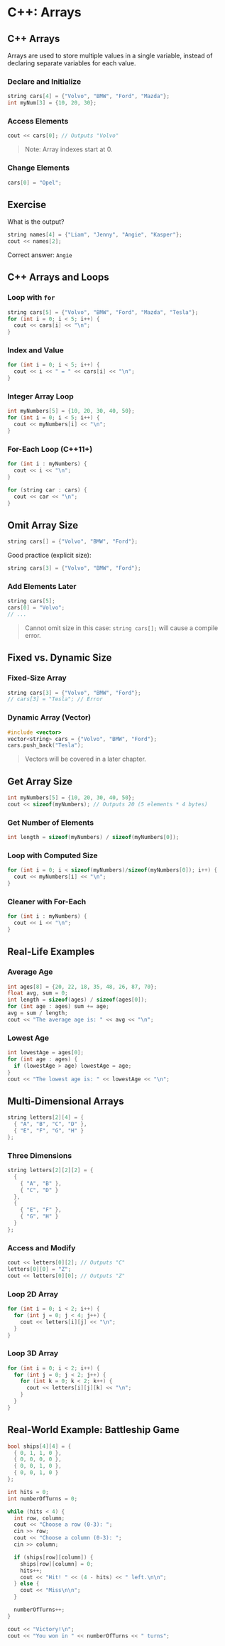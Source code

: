 # C++: Arrays

## C++ Arrays

Arrays are used to store multiple values in a single variable, instead of declaring separate variables for each value.

### Declare and Initialize

```cpp
string cars[4] = {"Volvo", "BMW", "Ford", "Mazda"};
int myNum[3] = {10, 20, 30};
```

### Access Elements

```cpp
cout << cars[0]; // Outputs "Volvo"
```

> Note: Array indexes start at 0.

### Change Elements

```cpp
cars[0] = "Opel";
```

## Exercise

What is the output?

```cpp
string names[4] = {"Liam", "Jenny", "Angie", "Kasper"};
cout << names[2];
```

Correct answer: `Angie`

## C++ Arrays and Loops

### Loop with `for`

```cpp
string cars[5] = {"Volvo", "BMW", "Ford", "Mazda", "Tesla"};
for (int i = 0; i < 5; i++) {
  cout << cars[i] << "\n";
}
```

### Index and Value

```cpp
for (int i = 0; i < 5; i++) {
  cout << i << " = " << cars[i] << "\n";
}
```

### Integer Array Loop

```cpp
int myNumbers[5] = {10, 20, 30, 40, 50};
for (int i = 0; i < 5; i++) {
  cout << myNumbers[i] << "\n";
}
```

### For-Each Loop (C++11+)

```cpp
for (int i : myNumbers) {
  cout << i << "\n";
}
```

```cpp
for (string car : cars) {
  cout << car << "\n";
}
```

## Omit Array Size

```cpp
string cars[] = {"Volvo", "BMW", "Ford"};
```

Good practice (explicit size):

```cpp
string cars[3] = {"Volvo", "BMW", "Ford"};
```

### Add Elements Later

```cpp
string cars[5];
cars[0] = "Volvo";
// ...
```

> Cannot omit size in this case: `string cars[];` will cause a compile error.

## Fixed vs. Dynamic Size

### Fixed-Size Array

```cpp
string cars[3] = {"Volvo", "BMW", "Ford"};
// cars[3] = "Tesla"; // Error
```

### Dynamic Array (Vector)

```cpp
#include <vector>
vector<string> cars = {"Volvo", "BMW", "Ford"};
cars.push_back("Tesla");
```

> Vectors will be covered in a later chapter.

## Get Array Size

```cpp
int myNumbers[5] = {10, 20, 30, 40, 50};
cout << sizeof(myNumbers); // Outputs 20 (5 elements * 4 bytes)
```

### Get Number of Elements

```cpp
int length = sizeof(myNumbers) / sizeof(myNumbers[0]);
```

### Loop with Computed Size

```cpp
for (int i = 0; i < sizeof(myNumbers)/sizeof(myNumbers[0]); i++) {
  cout << myNumbers[i] << "\n";
}
```

### Cleaner with For-Each

```cpp
for (int i : myNumbers) {
  cout << i << "\n";
}
```

## Real-Life Examples

### Average Age

```cpp
int ages[8] = {20, 22, 18, 35, 48, 26, 87, 70};
float avg, sum = 0;
int length = sizeof(ages) / sizeof(ages[0]);
for (int age : ages) sum += age;
avg = sum / length;
cout << "The average age is: " << avg << "\n";
```

### Lowest Age

```cpp
int lowestAge = ages[0];
for (int age : ages) {
  if (lowestAge > age) lowestAge = age;
}
cout << "The lowest age is: " << lowestAge << "\n";
```

## Multi-Dimensional Arrays

```cpp
string letters[2][4] = {
  { "A", "B", "C", "D" },
  { "E", "F", "G", "H" }
};
```

### Three Dimensions

```cpp
string letters[2][2][2] = {
  {
    { "A", "B" },
    { "C", "D" }
  },
  {
    { "E", "F" },
    { "G", "H" }
  }
};
```

### Access and Modify

```cpp
cout << letters[0][2]; // Outputs "C"
letters[0][0] = "Z";
cout << letters[0][0]; // Outputs "Z"
```

### Loop 2D Array

```cpp
for (int i = 0; i < 2; i++) {
  for (int j = 0; j < 4; j++) {
    cout << letters[i][j] << "\n";
  }
}
```

### Loop 3D Array

```cpp
for (int i = 0; i < 2; i++) {
  for (int j = 0; j < 2; j++) {
    for (int k = 0; k < 2; k++) {
      cout << letters[i][j][k] << "\n";
    }
  }
}
```

## Real-World Example: Battleship Game

```cpp
bool ships[4][4] = {
  { 0, 1, 1, 0 },
  { 0, 0, 0, 0 },
  { 0, 0, 1, 0 },
  { 0, 0, 1, 0 }
};

int hits = 0;
int numberOfTurns = 0;

while (hits < 4) {
  int row, column;
  cout << "Choose a row (0-3): ";
  cin >> row;
  cout << "Choose a column (0-3): ";
  cin >> column;

  if (ships[row][column]) {
    ships[row][column] = 0;
    hits++;
    cout << "Hit! " << (4 - hits) << " left.\n\n";
  } else {
    cout << "Miss\n\n";
  }

  numberOfTurns++;
}

cout << "Victory!\n";
cout << "You won in " << numberOfTurns << " turns";
```
